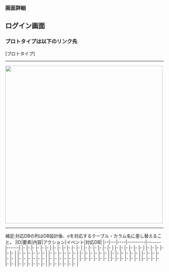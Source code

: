### 画面詳細
## ログイン画面
### プロトタイプは以下のリンク先
[プロトタイプ]

*****

<img src="ファイルパス" width="500">

*****

補足:対応DBの列はDB設計後、oを対応するテーブル・カラム名に差し替えること。
|ID|要素|内容|アクション|イベント|対応DB|
|--|---|----|---------|-------|------|
|- |-  |-   |-        |-      |-     |
|- |-  |-   |-        |-      |-     |
|- |-  |-   |-        |-      |-     |
|- |-  |-   |-        |-      |-     |
|- |-  |-   |-        |-      |-     |
|- |-  |-   |-        |-      |-     |
|- |-  |-   |-        |-      |-     |
|- |-  |-   |-        |-      |-     |
|- |-  |-   |-        |-      |-     |
|- |-  |-   |-        |-      |-     |
|- |-  |-   |-        |-      |-     |
|- |-  |-   |-        |-      |-     |
|- |-  |-   |-        |-      |-     |
|- |-  |-   |-        |-      |-     |
|- |-  |-   |-        |-      |-     |
|- |-  |-   |-        |-      |-     |
|- |-  |-   |-        |-      |-     |
